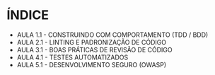 # ÍNDICE #

* AULA 1.1 - CONSTRUINDO COM COMPORTAMENTO (TDD / BDD)
* AULA 2.1 - LINTING E PADRONIZAÇÃO DE CÓDIGO
* AULA 3.1 - BOAS PRÁTICAS DE REVISÃO DE CÓDIGO
* AULA 4.1 - TESTES AUTOMATIZADOS
* AULA 5.1 - DESENVOLVIMENTO SEGURO (OWASP)



